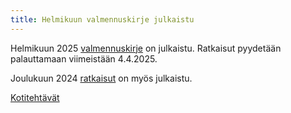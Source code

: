 ```yaml
---
title: Helmikuun valmennuskirje julkaistu
---
```


Helmikuun 2025 [valmennuskirje](https://drive.google.com/file/d/1Ba1MJuIXXhi04T8ua4caqfjDEai8-0PS/view)
on julkaistu. Ratkaisut pyydetään palauttamaan viimeistään 4.4.2025.

Joulukuun 2024 [ratkaisut](https://drive.google.com/file/d/1nWQLkWbkRwzIJNMbdjtabPWDd7Qe1u1v/view)
on myös julkaistu.

[Kotitehtävät](/valmennus/)
